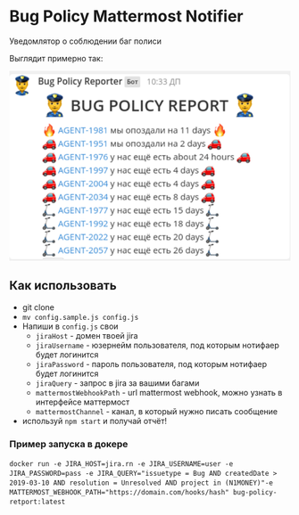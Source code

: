 # Bug Policy Mattermost Notifier

Уведомлятор о соблюдении баг полиси

Выглядит примерно так:

![](./static/example.png)

## Как использовать

* git clone
* `mv config.sample.js config.js`
* Напиши в `config.js` свои
    * `jiraHost` - домен твоей jira
    * `jiraUsername` - юзернейм пользователя, под которым нотифаер будет логинится
    * `jiraPassword` - пароль пользователя, под которым нотифаер будет логинится
    * `jiraQuery` - запрос в jira за вашими багами
    * `mattermostWebhookPath` - url mattermost webhook, можно узнать в интерфейсе маттермост
    * `mattermostChannel` - канал, в который нужно писать сообщение
* используй `npm start` и получай отчёт!

### Пример запуска в докере

`docker run -e JIRA_HOST=jira.rn -e JIRA_USERNAME=user -e JIRA_PASSWORD=pass -e JIRA_QUERY="issuetype = Bug AND createdDate > 2019-03-10 AND resolution = Unresolved AND project in (N1MONEY)"-e MATTERMOST_WEBHOOK_PATH="https://domain.com/hooks/hash" bug-policy-retport:latest`